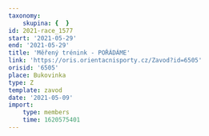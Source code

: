 ```yaml
---
taxonomy:
    skupina: {  }
id: 2021-race_1577
start: '2021-05-29'
end: '2021-05-29'
title: 'Měřený trénink - POŘÁDÁME'
link: 'https://oris.orientacnisporty.cz/Zavod?id=6505'
orisid: '6505'
place: Bukovinka
type: Z
template: zavod
date: '2021-05-09'
import:
    type: members
    time: 1620575401
---
```


